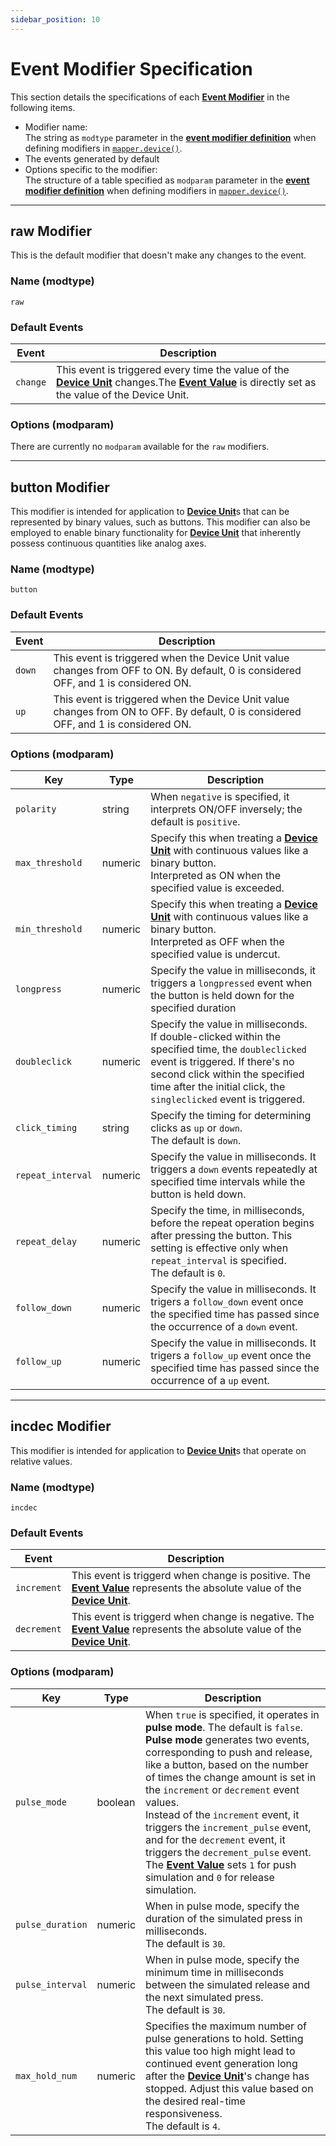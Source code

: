```yaml
---
sidebar_position: 10
---
```


# Event Modifier Specification
This section details the specifications of each [**Event Modifier**](/guide/device/#event-modifier) in the following items.
- Modifier name:<br/>
    The string as `modtype` parameter in the [**event modifier definition**](/libs/mapper/mapper_device#event-modifier-definition) when defining modifiers in [`mapper.device()`](/libs/mapper/mapper_device).
- The events generated by default
- Options specific to the modifier:<br/>
    The structure of a table specified as `modparam` parameter in the [**event modifier definition**](/libs/mapper/mapper_device#event-modifier-definition) when defining modifiers in [`mapper.device()`](/libs/mapper/mapper_device).

------
## raw Modifier
This is the default modifier that doesn't make any changes to the event.

### Name (modtype)
`raw`

### Default Events
|Event|Description|
|-----|-----------|
|`change`|This event is triggered every time the value of the [**Device Unit**](/guide/device/#device-unit) changes.The [**Event Value**](/guide/event-action-mapping#event) is directly set as the value of the Device Unit.

### Options (modparam)
There are currently no `modparam` available for the `raw` modifiers.

------
## button Modifier
This modifier is intended for application to [**Device Unit**](/guide/device/#device-unit)s that can be represented by binary values, such as buttons. 
This modifier can also be employed to enable binary functionality for [**Device Unit**](/guide/device/#device-unit) that inherently possess continuous quantities like analog axes.

### Name (modtype)
`button`

### Default Events
|Event|Description|
|-----|-----------|
|`down`|This event is triggered when the Device Unit value changes from OFF to ON. By default, 0 is considered OFF, and 1 is considered ON.
|`up`|This event is triggered when the Device Unit value changes from ON to OFF. By default, 0 is considered OFF, and 1 is considered ON.


### Options (modparam)
|Key|Type|Description|
|---|----|-----------|
|`polarity`|string|When `negative` is specified, it interprets ON/OFF inversely; the default is `positive`.
|`max_threshold`|numeric|Specify this when treating a [**Device Unit**](/guide/device/#device-unit) with continuous values like a binary button.<br/>Interpreted as ON when the specified value is exceeded.
|`min_threshold`|numeric|Specify this when treating a [**Device Unit**](/guide/device/#device-unit) with continuous values like a binary button.<br/>Interpreted as OFF when the specified value is undercut.
|`longpress`|numeric|Specify the value in milliseconds, it triggers a `longpressed` event when the button is held down for the specified duration
|`doubleclick`|numeric|Specify the value in milliseconds.<br/>If double-clicked within the specified time, the `doubleclicked` event is triggered. If there's no second click within the specified time after the initial click, the `singleclicked` event is triggered.
|`click_timing`|string| Specify the timing for determining clicks as `up` or `down`.<br/>The default is `down`.
|`repeat_interval`|numeric|Specify the value in milliseconds. It triggers a `down` events repeatedly at specified time intervals while the button is held down.
|`repeat_delay`|numeric|Specify the time, in milliseconds, before the repeat operation begins after pressing the button. This setting is effective only when `repeat_interval` is specified.<br/>The default is `0`.
|`follow_down`|numeric|Specify the value in milliseconds. It trigers a `follow_down` event once the specified time has passed since the occurrence of a `down` event.
|`follow_up`|numeric|Specify the value in milliseconds. It trigers a `follow_up` event once the specified time has passed since the occurrence of a `up` event.

------
## incdec Modifier
This modifier is intended for application to [**Device Unit**](/guide/device/#device-unit)s that operate on relative values.

### Name (modtype)
`incdec`

### Default Events
|Event|Description|
|-----|-----------|
|`increment`|This event is triggerd when change is positive. The [**Event Value**](/guide/event-action-mapping#event) represents the absolute value of the [**Device Unit**](/guide/device/#device-unit).
|`decrement`|This event is triggerd when change is negative. The [**Event Value**](/guide/event-action-mapping#event) represents the absolute value of the [**Device Unit**](/guide/device/#device-unit).

### Options (modparam)
|Key|Type|Description|
|---|----|-----------|
|`pulse_mode`|boolean|When `true` is specified, it operates in **pulse mode**. The default is `false`.<br/>**Pulse mode** generates two events, corresponding to push and release, like a button, based on the number of times the change amount is set in the `increment` or `decrement` event values.<br/>Instead of the `increment` event, it triggers the `increment_pulse` event, and for the `decrement` event, it triggers the `decrement_pulse` event. The [**Event Value**](/guide/event-action-mapping#event) sets `1` for push simulation and `0` for release simulation.
|`pulse_duration`|numeric|When in pulse mode, specify the duration of the simulated press in milliseconds.<br/>The default is `30`.
|`pulse_interval`|numeric|When in pulse mode, specify the minimum time in milliseconds between the simulated release and the next simulated press.<br/>The default is `30`.
|`max_hold_num`|numeric|Specifies the maximum number of pulse generations to hold. Setting this value too high might lead to continued event generation long after the [**Device Unit**](/guide/device/#device-unit)'s change has stopped. Adjust this value based on the desired real-time responsiveness.<br/>The default is `4`.

